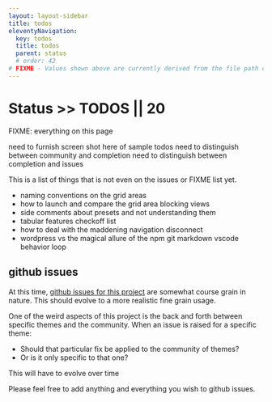 ```yaml
---
layout: layout-sidebar
title: todos
eleventyNavigation:
  key: todos
  title: todos
  parent: status
  # order: 42
# FIXME - Values shown above are currently derived from the file path only, except order which is also commented out because it is optional. Correct as desired and delete comment(s).
---
```


# Status >> TODOS || 20

FIXME: everything on this page

need to furnish screen shot here of sample todos
need to distinguish between community and completion
need to distinguish between completion and issues


This is a list of things that is not even on the issues or FIXME list yet.

- naming conventions on the grid areas
- how to launch and compare the grid area blocking views
- side comments about presets and not understanding them
- tabular features checkoff list
- how to deal with the maddening navigation disconnect
- wordpress vs the magical allure of the npm git markdown vscode behavior loop

## github issues

At this time, [github issues for this project](https://github.com/petecarapetyan/fins-rocket-themes/issues) are somewhat course grain in nature. This should evolve to a more realistic fine grain usage.

One of the weird aspects of this project is the back and forth between specific themes and the community. When an issue is raised for a specific theme:

- Should that particular fix be applied to the community of themes?
- Or is it only specific to that one?

This will have to evolve over time

Please feel free to add anything and everything you wish to github issues. 
